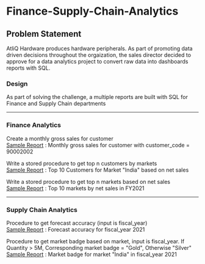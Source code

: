 # Finance-Supply-Chain-Analytics
## Problem Statement
AtliQ Hardware produces hardware peripherals. As part of promoting data driven decisions throughout the orgaization, the sales director decided to approve for a data analytics project to convert raw data into dashboards reports with SQL.

### Design
As part of solving the challenge, a multiple reports are built with SQL for Finance and Supply Chain departments

---

### Finance Analytics
Create a monthly gross sales for customer <br />
[Sample Report](https://github.com/rizal-muhammed/Finance-Supply-Chain-Analytics/blob/main/Sample%20Reports/Monthly%20gross%20sales%20for%20customer.csv) : Monthly gross sales for customer with customer_code = 90002002 <br />

Write a stored procedure to get top n customers by markets <br />
[Sample Report](https://github.com/rizal-muhammed/Finance-Supply-Chain-Analytics/blob/main/Sample%20Reports/top_10_customers_INDIA.csv) : Top 10 Customers for Market "India" based on net sales <br />

Write a stored procedure to get top n markets based on net sales <br />
[Sample Report](https://github.com/rizal-muhammed/Finance-Supply-Chain-Analytics/blob/main/Sample%20Reports/top_10_markets_by_net_sales.csv) : Top 10 markets by net sales in FY2021 <br />

---

### Supply Chain Analytics
Procedure to get forecast accuracy (input is fiscal_year) <br />
[Sample Report](https://github.com/rizal-muhammed/Finance-Supply-Chain-Analytics/blob/main/Sample%20Reports/forecast_accuracy_fy2021.csv) : Forecast accuracy for fiscal_year 2021 <br />

Procedure to get market badge based on market, input is fiscal_year. If Quantity > 5M, Corresponding market badge = "Gold", Otherwise "Silver" <br />
[Sample Report](https://github.com/rizal-muhammed/Finance-Supply-Chain-Analytics/blob/main/Sample%20Reports/market_badge_INDIA_fy2021.csv) : Market badge for market "India" in fiscal_year 2021 <br />
